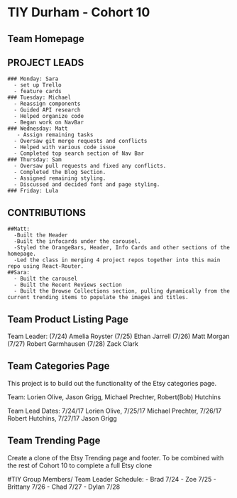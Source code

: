 
# TIY Durham - Cohort 10

## Team Homepage

   ## PROJECT LEADS
    ### Monday: Sara
      - set up Trello
      - feature cards
    ### Tuesday: Michael
      - Reassign components
      - Guided API research
      - Helped organize code
      - Began work on NavBar
    ### Wednesday: Matt
       - Assign remaining tasks
      - Oversaw git merge requests and conflicts
      - Helped with various code issue
      - Completed top search section of Nav Bar
    ### Thursday: Sam
      - Oversaw pull requests and fixed any conflicts.
      - Completed the Blog Section.
      - Assigned remaining styling.
      - Discussed and decided font and page styling.
    ### Friday: Lula

  ## CONTRIBUTIONS
    ##Matt:
      -Built the Header
      -Built the infocards under the carousel.
      -Styled the OrangeBars, Header, Info Cards and other sections of the homepage.
      -Led the class in merging 4 project repos together into this main repo using React-Router.
    ##Sara:
      - Built the carousel
      - Built the Recent Reviews section
      - Built the Browse Collections section, pulling dynamically from the current trending items to populate the images and titles.

## Team Product Listing Page

  Team Leader: (7/24) Amelia Royster (7/25) Ethan Jarrell (7/26) Matt Morgan (7/27) Robert Garmhausen (7/28) Zack Clark

## Team Categories Page
This project is to build out the functionality of the Etsy categories page.

  Team:
    Lorien Olive,
    Jason Grigg,
    Michael Prechter,
    Robert(Bob) Hutchins

  Team Lead Dates:
    7/24/17 Lorien Olive,
    7/25/17 Michael Prechter,
    7/26/17 Robert Hutchins,
    7/27/17 Jason Grigg

## Team Trending Page
Create a clone of the Etsy Trending page and footer.  To be combined with the rest of Cohort 10 to complete a full Etsy clone

  #TIY Group Members/ Team Leader Schedule:
    - Brad 7/24
    - Zoe 7/25
    - Brittany 7/26
    - Chad 7/27
    - Dylan 7/28
